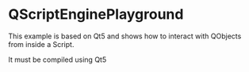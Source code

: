 
# QScriptEnginePlayground

This example is based on Qt5 and shows how to interact with QObjects from inside
a Script.

It must be compiled using Qt5


